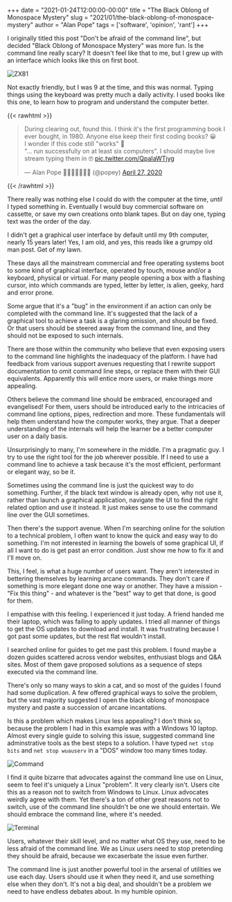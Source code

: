 +++
date = "2021-01-24T12:00:00-00:00"
title = "The Black Oblong of Monospace Mystery"
slug = "2021/01/the-black-oblong-of-monospace-mystery"
author = "Alan Pope"
tags = ['software', 'opinion', 'rant']
+++

I originally titled this post "Don't be afraid of the command line", but decided "Black Oblong of Monospace Mystery" was more fun. Is the command line really scary? It doesn't feel like that to me, but I grew up with an interface which looks like this on first boot.

![ZX81](/blog/images/2021-01-24/zx81.png)

Not exactly friendly, but I was 9 at the time, and this was normal. Typing things using the keyboard was pretty much a daily activity. I used books like this one, to learn how to program and understand the computer better.

{{< rawhtml >}}
<blockquote class="twitter-tweet"><p lang="en" dir="ltr">During clearing out, found this. I think it&#39;s the first programming book I ever bought, in 1980. Anyone else keep their first coding books? 😀<br>I wonder if this code still &quot;works&quot; 🤔 <br>&quot;... run successfully on at least six computers&quot;. I should maybe live stream typing them in 🤓 <a href="https://t.co/QpaIaWTjyg">pic.twitter.com/QpaIaWTjyg</a></p>&mdash; Alan Pope 🍺🐧🐱🇬🇧🇪🇺 (@popey) <a href="https://twitter.com/popey/status/1254789085991821312?ref_src=twsrc%5Etfw">April 27, 2020</a></blockquote> <script async src="https://platform.twitter.com/widgets.js" charset="utf-8"></script>
{{< /rawhtml >}}

There really was nothing else I could do with the computer at the time, *until* I typed something in. Eventually I would buy commercial software on cassette, or save my own creations onto blank tapes. But on day one, typing text was the order of the day.

I didn't get a graphical user interface by default until my 9th computer, nearly 15 years later! Yes, I am old, and yes, this reads like a grumpy old man post. Get of my lawn.

These days all the mainstream commercial and free operating systems boot to some kind of graphical interface, operated by touch, mouse and/or a keyboard, physical or virtual. For many people opening a box with a flashing cursor, into which commands are typed, letter by letter, is alien, geeky, hard and error prone. 

Some argue that it's a "bug" in the environment if an action can only be completed with the command line. It's suggested that the lack of a graphical tool to achieve a task is a glaring omission, and should be fixed. Or that users should be steered away from the command line, and they should not be exposed to such internals. 

There are those within the community who believe that even exposing users to the command line highlights the inadequacy of the platform. I have had feedback from various support avenues requesting that I rewrite support documentation to omit command line steps, or replace them with their GUI equivalents. Apparently this will entice more users, or make things more appealing.

Others believe the command line should be embraced, encouraged and evangelised! For them, users should be introduced early to the intricacies of command line options, pipes, redirection and more. These fundamentals will help them understand how the computer works, they argue. That a deeper understanding of the internals will help the learner be a better computer user on a daily basis. 

Unsurprisingly to many, I'm somewhere in the middle. I'm a pragmatic guy. I try to use the right tool for the job wherever possible. If I need to use a command line to achieve a task because it's the most efficient, performant or elegant way, so be it. 

Sometimes using the command line is just the quickest way to do something. Further, if the black text window is already open, why not use it, rather than launch a graphical application, navigate the UI to find the right related option and use it instead. It just makes sense to use the command line over the GUI sometimes.

Then there's the support avenue. When I'm searching online for the solution to a technical problem, I often want to know the quick and easy way to do something. I'm not interested in learning the bowels of some graphical UI, if all I want to do is get past an error condition. Just show me how to fix it and I'll move on. 

This, I feel, is what a huge number of users want. They aren't interested in bettering themselves by learning arcane commands. They don't care if something is more elegant done one way or another. They have a mission - "Fix this thing" - and whatever is the "best" way to get that done, is good for them.

I empathise with this feeling. I experienced it just today. A friend handed me their laptop, which was failing to apply updates. I tried all manner of things to get the OS updates to download and install. It was frustrating because I got past some updates, but the rest flat wouldn't install. 

I searched online for guides to get me past this problem. I found maybe a dozen guides scattered across vendor websites, enthusiast blogs and Q&A sites. Most of them gave proposed solutions as a sequence of steps executed via the command line. 

There's only so many ways to skin a cat, and so most of the guides I found had some duplication. A few offered graphical ways to solve the problem, but the vast majority suggested I open the black oblong of monospace mystery and paste a succession of arcane incantations.

Is this a problem which makes Linux less appealing? I don't think so, because the problem I had in this example was with a Windows 10 laptop. Almost every single guide to solving this issue, suggested command line adminstrative tools as the best steps to a solution. I have typed `net stop bits` and `net stop wuauserv` in a "DOS" window too many times today.

![Command](/blog/images/2021-01-24/command.png)

I find it quite bizarre that advocates against the command line use on Linux, seem to feel it's uniquely a Linux "problem". It very clearly isn't. Users cite this as a reason not to switch from Windows to Linux. Linux advocates weirdly agree with them. Yet there's a ton of other great reasons not to switch, use of the command line shouldn't be one we should entertain. We should embrace the command line, where it's needed.

![Terminal](/blog/images/2021-01-24/terminal.png)

Users, whatever their skill level, and no matter what OS they use, need to be less afraid of the command line. We as Linux users need to stop pretending they should be afraid, because we excaserbate the issue even further. 

The command line is just another powerful tool in the arsenal of utilities we use each day. Users should use it when they need it, and use something else when they don't. It's not a big deal, and shouldn't be a problem we need to have endless debates about. In my humble opinion.